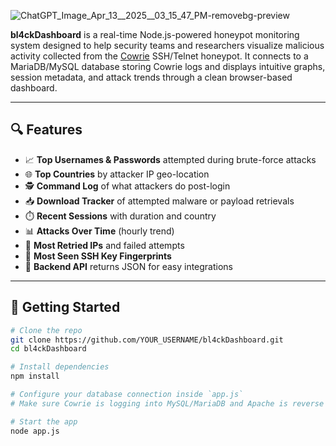 ![ChatGPT_Image_Apr_13__2025__03_15_47_PM-removebg-preview](https://github.com/user-attachments/assets/0a162e5d-146a-4c58-8c22-31dc52c61125)

**bl4ckDashboard** is a real-time Node.js-powered honeypot monitoring system designed to help security teams and researchers visualize malicious activity collected from the [Cowrie](https://github.com/cowrie/cowrie) SSH/Telnet honeypot. It connects to a MariaDB/MySQL database storing Cowrie logs and displays intuitive graphs, session metadata, and attack trends through a clean browser-based dashboard.

---

## 🔍 Features

- 📈 **Top Usernames & Passwords** attempted during brute-force attacks
- 🌐 **Top Countries** by attacker IP geo-location
- 🕵️ **Command Log** of what attackers do post-login
- 📥 **Download Tracker** of attempted malware or payload retrievals
- ⏱️ **Recent Sessions** with duration and country
- 📊 **Attacks Over Time** (hourly trend)
- 🔁 **Most Retried IPs** and failed attempts
- 🔑 **Most Seen SSH Key Fingerprints**
- 🧠 **Backend API** returns JSON for easy integrations

---

## 🚀 Getting Started

```bash
# Clone the repo
git clone https://github.com/YOUR_USERNAME/bl4ckDashboard.git
cd bl4ckDashboard

# Install dependencies
npm install

# Configure your database connection inside `app.js`
# Make sure Cowrie is logging into MySQL/MariaDB and Apache is reverse proxying correctly

# Start the app
node app.js
